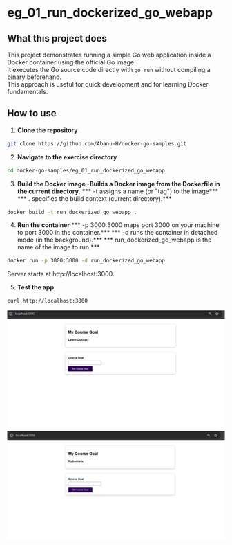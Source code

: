 # eg_01_run_dockerized_go_webapp

## What this project does
This project demonstrates running a simple Go web application inside a Docker container using the official Go image.  
It executes the Go source code directly with `go run` without compiling a binary beforehand.  
This approach is useful for quick development and for learning Docker fundamentals.

## How to use

1. **Clone the repository**
```bash
git clone https://github.com/Abanu-H/docker-go-samples.git
```
2. **Navigate to the exercise directory**
```bash
cd docker-go-samples/eg_01_run_dockerized_go_webapp
```
3. **Build the Docker image -Builds a Docker image from the Dockerfile in the current directory.**
*** -t assigns a name (or "tag") to the image***
*** . specifies the build context (current directory).***
```bash
docker build -t run_dockerized_go_webapp .
```
4. **Run the container**
*** -p 3000:3000 maps port 3000 on your machine to port 3000 in the container.***
*** -d runs the container in detached mode (in the background).***
*** run_dockerized_go_webapp is the name of the image to run.***
```bash
docker run -p 3000:3000 -d run_dockerized_go_webapp
```
Server starts at http://localhost:3000.

5. **Test the app**

```bash
curl http://localhost:3000
```

![Screenshot Get Api](api_response/get_goal_response.png)
![Screenshot Post Api](api_response/post_goal_response.png)
